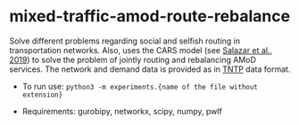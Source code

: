 # mixed-traffic-amod-route-rebalance

Solve different problems regarding social and selfish routing in transportation networks. 
Also, uses the CARS model (see [Salazar et al., 2019](http://asl.stanford.edu/wp-content/papercite-data/pdf/Salazar.Tsao.ea.ECC19.pdf)) to solve the problem of jointly routing and rebalancing AMoD services. 
The network and demand data is provided as in [TNTP](https://github.com/bstabler/TransportationNetworks) data format.

* To run use: `python3 -m experiments.{name of the file without extension}`

* Requirements: gurobipy, networkx, scipy, numpy, pwlf

